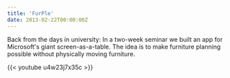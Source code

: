 ```yaml
---
title: 'FurPle'
date: 2013-02-22T00:00:00Z
---
```


Back from the days in university: In a two-week seminar we built an app for Microsoft's giant screen-as-a-table. The idea is to make furniture planning possible without physically moving furniture.

{{< youtube u4w23j7x35c >}}

